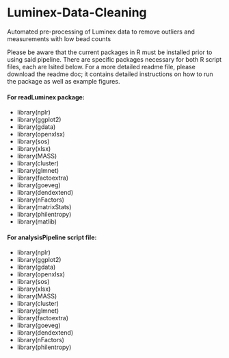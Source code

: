 # Luminex-Data-Cleaning
Automated pre-processing of Luminex data to remove outliers and measurements with low bead counts

Please be aware that the current packages in R must be installed prior to using said pipeline. There are specific packages necessary for both R script files, each are lsited below. For a more detailed readme file, please download the readme doc; it contains detailed instructions on how to run the package as well as example figures.
#### For readLuminex package: ####

* library(nplr)
* library(ggplot2)
* library(gdata)
* library(openxlsx)
* library(sos)
* library(xlsx)
* library(MASS)
* library(cluster)
* library(glmnet)
* library(factoextra)
* library(goeveg)
* library(dendextend)
* library(nFactors)
* library(matrixStats)
* library(philentropy)
* library(matlib)

#### For analysisPipeline script file: ####
* library(nplr)
* library(ggplot2)
* library(gdata)
* library(openxlsx)
* library(sos)
* library(xlsx)
* library(MASS)
* library(cluster)
* library(glmnet)
* library(factoextra)
* library(goeveg)
* library(dendextend)
* library(nFactors)
* library(philentropy)
